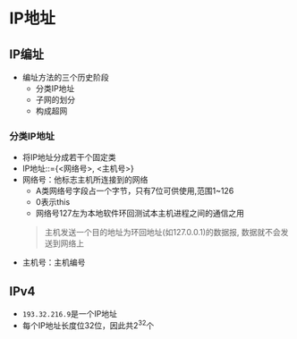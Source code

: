 # IP地址

## IP编址

- 编址方法的三个历史阶段
  - 分类IP地址
  - 子网的划分
  - 构成超网

### 分类IP地址

- 将IP地址分成若干个固定类
- IP地址::={<网络号>, <主机号>}
- 网络号：他标志主机所连接到的网络
  - A类网络号字段占一个字节，只有7位可供使用,范围1~126
  - 0表示this
  - 网络号127左为本地软件环回测试本主机进程之间的通信之用
  > 主机发送一个目的地址为环回地址(如127.0.0.1)的数据报, 数据就不会发送到网络上
- 主机号：主机编号

## IPv4

- `193.32.216.9`是一个IP地址
- 每个IP地址长度位32位，因此共$2^{32}$个 